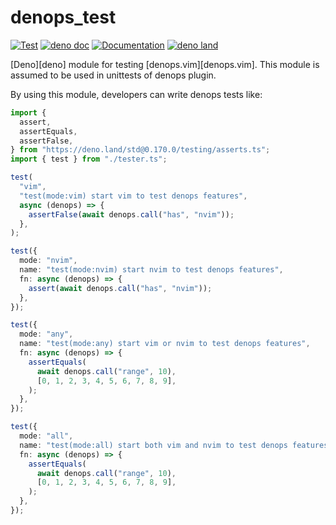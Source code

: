 # denops_test

[![Test](https://github.com/vim-denops/deno-denops-test/actions/workflows/test.yml/badge.svg)](https://github.com/vim-denops/deno-denops-test/actions/workflows/test.yml)
[![deno doc](https://doc.deno.land/badge.svg)](https://doc.deno.land/https/deno.land/x/denops_test/mod.ts)
[![Documentation](https://img.shields.io/badge/denops-Documentation-yellow.svg)](https://vim-denops.github.io/denops-documentation/)
[![deno land](http://img.shields.io/badge/available%20on-deno.land/x/denops__test-lightgrey.svg?logo=deno)](https://deno.land/x/denops_test)

[Deno][deno] module for testing [denops.vim][denops.vim]. This module is assumed
to be used in unittests of denops plugin.

By using this module, developers can write denops tests like:

```typescript
import {
  assert,
  assertEquals,
  assertFalse,
} from "https://deno.land/std@0.170.0/testing/asserts.ts";
import { test } from "./tester.ts";

test(
  "vim",
  "test(mode:vim) start vim to test denops features",
  async (denops) => {
    assertFalse(await denops.call("has", "nvim"));
  },
);

test({
  mode: "nvim",
  name: "test(mode:nvim) start nvim to test denops features",
  fn: async (denops) => {
    assert(await denops.call("has", "nvim"));
  },
});

test({
  mode: "any",
  name: "test(mode:any) start vim or nvim to test denops features",
  fn: async (denops) => {
    assertEquals(
      await denops.call("range", 10),
      [0, 1, 2, 3, 4, 5, 6, 7, 8, 9],
    );
  },
});

test({
  mode: "all",
  name: "test(mode:all) start both vim and nvim to test denops features",
  fn: async (denops) => {
    assertEquals(
      await denops.call("range", 10),
      [0, 1, 2, 3, 4, 5, 6, 7, 8, 9],
    );
  },
});
```
